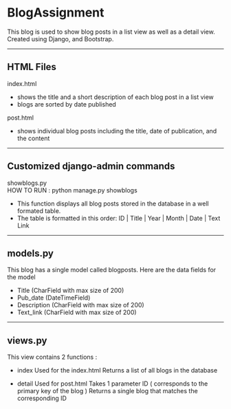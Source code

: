 # BlogAssignment

This blog is used to show blog posts in a list view as well as a detail view.
Created using Django, and Bootstrap.

----------
HTML Files
----------
index.html   
- shows the title and a short description of each blog post in a list view
- blogs are sorted by date published
              
post.html    
- shows individual blog posts including the title, date of publication, and the content

--------------------------------
Customized django-admin commands
--------------------------------
showblogs.py  
HOW TO RUN : python manage.py showblogs
- This function displays all blog posts stored in the database in a well formated table. 
- The table is formatted in this order:   ID | Title | Year | Month | Date | Text Link

---------    
models.py 
---------
This blog has a single model called blogposts.
Here are the data fields for the model
- Title       (CharField with max size of 200)
- Pub_date    (DateTimeField)
- Description (CharField with max size of 200)
- Text_link   (CharField with max size of 200)
    
--------
views.py
--------
This view contains 2 functions :
  - index
       Used for the index.html 
       Returns a list of all blogs in the database
  
  - detail
     Used for post.html
     Takes 1 parameter ID ( corresponds to the primary key of the blog )
     Returns a single blog that matches the corresponding ID 

